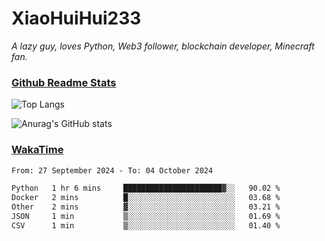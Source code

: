 # XiaoHuiHui233

*A lazy guy, loves Python, Web3 follower, blockchain developer, Minecraft fan.*

### [Github Readme Stats](https://github.com/anuraghazra/github-readme-stats)

![Top Langs](https://github-readme-stats.vercel.app/api/top-langs/?username=XiaoHuiHui233&layout=compact&theme=github_dark)

![Anurag's GitHub stats](https://github-readme-stats.vercel.app/api?username=XiaoHuiHui233&show_icons=true&theme=github_dark)

### [WakaTime](https://wakatime.com)

<!--START_SECTION:waka-->

```txt
From: 27 September 2024 - To: 04 October 2024

Python   1 hr 6 mins     ██████████████████████▓░░   90.02 %
Docker   2 mins          █░░░░░░░░░░░░░░░░░░░░░░░░   03.68 %
Other    2 mins          ▓░░░░░░░░░░░░░░░░░░░░░░░░   03.21 %
JSON     1 min           ▒░░░░░░░░░░░░░░░░░░░░░░░░   01.69 %
CSV      1 min           ▒░░░░░░░░░░░░░░░░░░░░░░░░   01.40 %
```

<!--END_SECTION:waka-->
